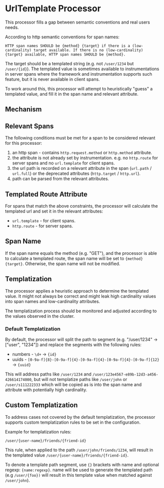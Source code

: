 # UrlTemplate Processor

This processor fills a gap between semantic conventions and real users needs.

According to http semantic conventions for span names: 

```
HTTP span names SHOULD be {method} {target} if there is a (low-cardinality) target available. If there is no (low-cardinality) {target} available, HTTP span names SHOULD be {method}.
```

The target should be a templated string (e.g. not `/user/1234` but `/user/{id}`).
The templated value is sometimes available to instrumentations in server spans where the framework and instrumentation supports such feature, but it is never available in client spans.

To work around this, this processor will attempt to heuristically "guess" a templated value, and fill it in the span name and relevant attribute.

## Mechanism

## Relevant Spans

The following conditions must be met for a span to be considered relevant for this processor:

1. an http span - contains `http.request.method` or `http.method` attribute.
2. the attribute is not already set by instrumentation. e.g. no `http.route` for server spans and no `url.template` for client spans.
3. the url path is recorded on a relevant attribute in the span (`url.path` / `url.full`) or the deprecated attributes (`http.target` / `http.url`).
4. path can be parsed from the relevant attributes.

## Templated Route Attribute

For spans that match the above constraints, the processor will calculate the templated url and set it in the relevant attributes:

- `url.template` - for client spans.
- `http.route` - for server spans.

## Span Name

If the span name equals the method (e.g. "GET"), and the processor is able to calculate a templated route, the span name will be set to `{method} {target}`. Otherwise, the span name will not be modified.

## Templatization

The processor applies a heuristic approach to determine the templated value. It might not always be correct and might leak high cardinality values into span names and low-cardinality attributes.

The templatization process should be monitored and adjusted according to the values observed in the cluster.

### Default Templatization

By default, the processor will split the path to segment (e.g. "/user/1234" -> ["user", "1234"]) and replace the segments with the following rules:

- numbers - `\d+` -> `{id}`
- uuids - `[0-9a-f]{8}-[0-9a-f]{4}-[0-9a-f]{4}-[0-9a-f]{4}-[0-9a-f]{12}` -> `{uuid}`

This will address paths like `/user/1234` and `/user/123e4567-e89b-12d3-a456-426614174000`, but will not templatize paths like `/user/john` or `/user/s111222333` which will be copied as is into the span name and attribute with potentially high cardinality.

## Custom Templatization

To address cases not covered by the default templatization, the processor supports custom templatization rules to be set in the configuration.

Example for templatization rules:

```
/user/{user-name}/friends/{friend-id}
```

This rule, when applied to the path `/user/john/friends/1234`, will result in the templated value `/user/{user-name}/friends/{friend-id}`.

To denote a template path segment, use `{}` brackets with name and optional regexp: `{name:regexp}`. name will be used to generate the templated path (e.g `/user/{foo})` will result in this template value when matched against `/user/john`).
